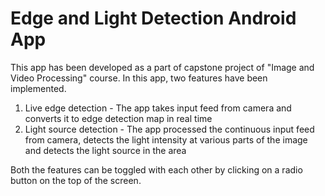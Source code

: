 # Edge and Light Detection Android App

This app has been developed as a part of capstone project of "Image and Video Processing" course. In this app, two features have been implemented.
1. Live edge detection - The app takes input feed from camera and converts it to edge detection map in real time
2. Light source detection - The app processed the continuous input feed from camera, detects the light intensity at various parts of the image and detects the light source in the area

Both the features can be toggled with each other by clicking on a radio button on the top of the screen.
